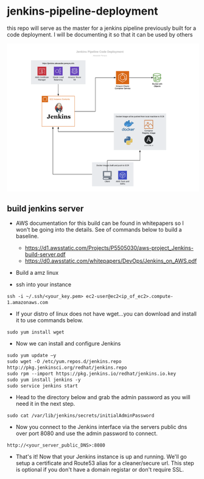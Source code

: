 # jenkins-pipeline-deployment
this repo will serve as the master for a jenkins pipeline previously built for a code deployment. I will be documenting it so that it can be used by others

![jenkins-pipeline-code-deployment-diagram](images/jenkins-pipeline-code-deployment.png)


## build jenkins server

- AWS documentation for this build can be found in whitepapers so I won't be going into the details. See of commands below to build a baseline.
  - https://d1.awsstatic.com/Projects/P5505030/aws-project_Jenkins-build-server.pdf
  - https://d0.awsstatic.com/whitepapers/DevOps/Jenkins_on_AWS.pdf

- Build a amz linux
- ssh into your instance
```
ssh -i ~/.ssh/<your_key.pem> ec2-user@ec2<ip_of_ec2>.compute-1.amazonaws.com
```

- If your distro of linux does not have wget...you can download and install it to use commands below.
```
sudo yum install wget
```

- Now we can install and configure Jenkins
```
sudo yum update –y
sudo wget -O /etc/yum.repos.d/jenkins.repo http://pkg.jenkinsci.org/redhat/jenkins.repo
sudo rpm --import https://pkg.jenkins.io/redhat/jenkins.io.key
sudo yum install jenkins -y
sudo service jenkins start
```
- Head to the directory below and grab the admin password as you will need it in the next step.
```
sudo cat /var/lib/jenkins/secrets/initialAdminPassword
```

- Now you connect to the Jenkins interface via the servers public dns over port 8080 and use the admin password to connect.
```
http://<your_server_public_DNS>:8080
```

- That's it! Now that your Jenkins instance is up and running. We'll go setup a certificate and Route53 alias for a cleaner/secure url. This step is optional if you don't have a domain registar or don't require SSL.
